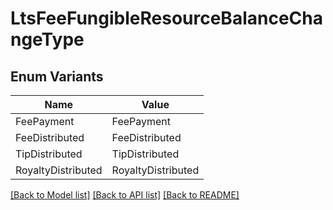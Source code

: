 # LtsFeeFungibleResourceBalanceChangeType

## Enum Variants

| Name | Value |
|---- | -----|
| FeePayment | FeePayment |
| FeeDistributed | FeeDistributed |
| TipDistributed | TipDistributed |
| RoyaltyDistributed | RoyaltyDistributed |


[[Back to Model list]](../README.md#documentation-for-models) [[Back to API list]](../README.md#documentation-for-api-endpoints) [[Back to README]](../README.md)


